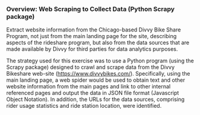### Overview: Web Scraping to Collect Data (Python Scrapy package)
Extract website information from the Chicago-based Divvy Bike Share Program, not just from the main landing page for the site, describing aspects of the rideshare program, but also from the data sources that are made available by Divvy for third parties for data analytics purposes.

The strategy used for this exercise was to use a Python program (using the Scrapy package) designed to crawl and scrape data from the Divvy Bikeshare web-site (https://www.divvybikes.com/). Specifically, using the main landing page, a web spider would be used to obtain text and other website information from the main pages and link to other internal referenced pages and output the data in JSON file format (Javascript Object Notation). In addition, the URLs for the data sources, comprising rider usage statistics and ride station location, were identified.
